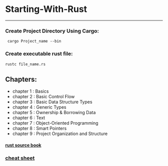 # Starting-With-Rust

***

### Create Project Directory Using Cargo:

``` 
 cargo Project_name --bin
```

### Create executable rust file:

```
rustc file_name.rs
```

## Chapters:

* chapter 1 : Basics
* chapter 2 : Basic Control Flow
* chapter 3 : Basic Data Structure Types
* chapter 4 : Generic Types
* chapter 5 : Ownership & Borrowing Data
* chapter 6 : Text
* chapter 7 : Object-Oriented Programming
* chapter 8 : Smart Pointers
* chapter 9 : Project Organization and Structure

#### [rust source book]("https://doc.rust-lang.org/stable/book/") 
### [cheat sheet]("https://cheats.rs/#basic-types")
